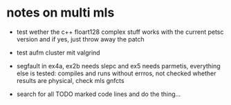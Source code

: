 #  notes on multi mls

- test wether the c++ floart128 complex stuff works with the current petsc version and if yes, just throw away the patch

- test aufm cluster mit valgrind
- segfault in ex4a, ex2b needs slepc and ex5 needs parmetis, everything else is tested: compiles and runs without errros, not checked whether results are physical, check mls gnfcts

- search for all TODO marked code lines and do the thing...

